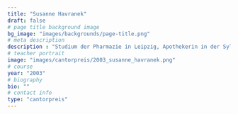 ```yaml
---
title: "Susanne Havranek"
draft: false
# page title background image
bg_image: "images/backgrounds/page-title.png"
# meta description
description : "Studium der Pharmazie in Leipzig, Apothekerin in der Sylter Apotheke in Berlin"
# teacher portrait
image: "images/cantorpreis/2003_susanne_havranek.png"
# course
year: "2003"
# biography
bio: ""
# contact info
type: "cantorpreis"
---
```

